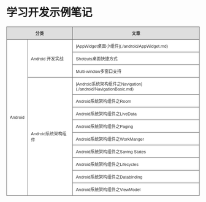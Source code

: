 # 学习开发示例笔记


<script type="text/javascript">
	
	window.onload = function() {
		let title = document.querySelector("h1.project-name");
		title.innerText = "王侯不拜雨烟屐, 方知无欲是逍遥";
		title.style.fontStyle = 'italic'
	}

</script>

<style type="text/css">
table.gridtable {
    width: 100%;
    font-family: verdana,arial,sans-serif;
	font-size:11px;
	color:#333333;
	border-width: 1px;
	border-color: #666666;
	border-collapse: collapse;
}
table.gridtable th {
	border-width: 1px;
	padding: 8px;
	border-style: solid;
	border-color: #666666;
	background-color: #dedede;
}
table.gridtable td {
	border-width: 1px;
	padding: 8px;
	border-style: solid;
	border-color: #666666;
	background-color: #ffffff;
}

a {
	text-decoration: none;
}
</style>


<table  class="gridtable">

<tr>
    <th colspan="2">分类</th> 
    <th>文章</th>
</tr>
<tr>
  <td rowspan="12">Android</td>
  <td rowspan="3">Android 开发实战</td>
  <td>[AppWidget桌面小组件](./android/AppWidget.md)</td>
</tr>
<tr>
  <td>Shotcuts桌面快捷方式</td>
</tr>
<tr>
  <td>Multi-window多窗口支持</td>
</tr>
<tr>
  <td rowspan="9">Android系统架构组件</td>
  <td>[Android系统架构组件之Navigation](./android/NavigationBasic.md)</td>
</tr>
<tr>
  <td>Android系统架构组件之Room</td>
</tr>
<tr>
  <td>Android系统架构组件之LiveData</td>
</tr>
<tr>
  <td>Android系统架构组件之Paging</td>
</tr>
<tr>
  <td>Android系统架构组件之WorkManger</td>
</tr>
<tr>
  <td>Android系统架构组件之Saving States</td>
</tr>
<tr>
  <td>Android系统架构组件之Lifecycles</td>
</tr>
<tr>
  <td>Android系统架构组件之Databinding</td>
</tr>

<tr>
  <td>Android系统架构组件之ViewModel</td>
</tr>
</table>

